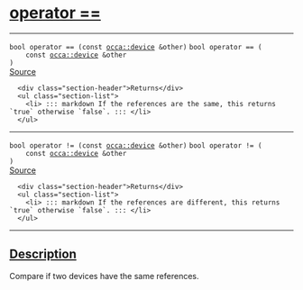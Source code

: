 
<h1 id="operator ==">
 <a href="#/api/device/operator_equals" class="anchor">
   <span>operator ==</span>
  </a>
</h1>

<div class="signature">

<hr>

  <div class="definition-container">
    <div class="definition">
      <code class="desktop-only"><span class="token keyword">bool</span> operator == (<span class="token keyword">const</span> <a href="#/api/device/">occa::device</a> &other)</code>
      <code class="mobile-only"><span class="token keyword">bool</span> operator == (
    <span class="token keyword">const</span> <a href="#/api/device/">occa::device</a> &other
)</code>
      <div class="flex-spacing"></div>
      <a href="https://github.com/libocca/occa/blob/58bd0f1e/include/occa/core/device.hpp#L198" target="_blank">Source</a>
    </div>
    <div class="description">

      <div class="section-header">Returns</div>
      <ul class="section-list">
        <li> ::: markdown If the references are the same, this returns `true` otherwise `false`. ::: </li>
      </ul>
</div>
  </div>

<hr>

  <div class="definition-container">
    <div class="definition">
      <code class="desktop-only"><span class="token keyword">bool</span> operator != (<span class="token keyword">const</span> <a href="#/api/device/">occa::device</a> &other)</code>
      <code class="mobile-only"><span class="token keyword">bool</span> operator != (
    <span class="token keyword">const</span> <a href="#/api/device/">occa::device</a> &other
)</code>
      <div class="flex-spacing"></div>
      <a href="https://github.com/libocca/occa/blob/58bd0f1e/include/occa/core/device.hpp#L211" target="_blank">Source</a>
    </div>
    <div class="description">

      <div class="section-header">Returns</div>
      <ul class="section-list">
        <li> ::: markdown If the references are different, this returns `true` otherwise `false`. ::: </li>
      </ul>
</div>
  </div>

  <hr>
</div>


<h2 id="description">
 <a href="#/api/device/operator_equals?id=description" class="anchor">
   <span>Description</span>
  </a>
</h2>

Compare if two devices have the same references.
